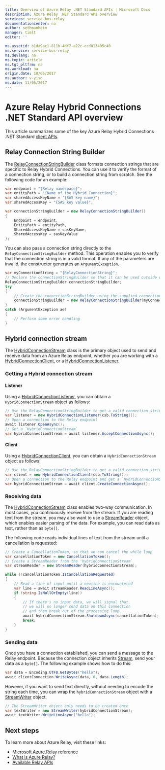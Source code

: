 ```yaml
---
title: Overview of Azure Relay .NET Standard APIs | Microsoft Docs
description: Azure Relay .NET Standard API overview
services: service-bus-relay
documentationcenter: na
author: sethmanheim
manager: timlt
editor: ''

ms.assetid: b1da9ac1-811b-4df7-a22c-ccd013405c40
ms.service: service-bus-relay
ms.devlang: na
ms.topic: article
ms.tgt_pltfrm: na
ms.workload: na
origin.date: 10/05/2017
ms.author: v-yiso
ms.date: 11/06/2017
---
```


# Azure Relay Hybrid Connections .NET Standard API overview
This article summarizes some of the key Azure Relay Hybrid Connections .NET Standard [client APIs](https://docs.microsoft.com/dotnet/api/microsoft.azure.relay).
  
## Relay Connection String Builder

The [RelayConnectionStringBuilder][RelayConnectionStringBuilder] class formats connection strings that are specific to Relay Hybrid Connections. You can use it to verify the format of a connection string, or to build a connection string from scratch. See the following code for an example:

```csharp
var endpoint = "{Relay namespace}";
var entityPath = "{Name of the Hybrid Connection}";
var sharedAccessKeyName = "{SAS key name}";
var sharedAccessKey = "{SAS key value}";

var connectionStringBuilder = new RelayConnectionStringBuilder()
{
    Endpoint = endpoint,
    EntityPath = entityPath,
    SharedAccessKeyName = sasKeyName,
    SharedAccessKey = sasKeyValue
};
```

You can also pass a connection string directly to the `RelayConnectionStringBuilder` method. This operation enables you to verify that the connection string is in a valid format. If any of the parameters are invalid, the constructor generates an `ArgumentException`.

```csharp
var myConnectionString = "{RelayConnectionString}";
// Declare the connectionStringBuilder so that it can be used outside of the loop if needed
RelayConnectionStringBuilder connectionStringBuilder;
try
{
    // Create the connectionStringBuilder using the supplied connection string
    connectionStringBuilder = new RelayConnectionStringBuilder(myConnectionString);
}
catch (ArgumentException ae)
{
    // Perform some error handling
}
```

## Hybrid connection stream
The [HybridConnectionStream][HCStream] class is the primary object used to send and receive data from an Azure Relay endpoint, whether you are working with a [HybridConnectionClient][HCClient], or a [HybridConnectionListener][HCListener].

### Getting a Hybrid connection stream

#### Listener
Using a [HybridConnectionListener][HCListener], you can obtain a `HybridConnectionStream` object as follows:

```csharp
// Use the RelayConnectionStringBuilder to get a valid connection string
var listener = new HybridConnectionListener(csb.ToString());
// Open a connection to the Relay endpoint
await listener.OpenAsync();
// Get a `HybridConnectionStream`
var hybridConnectionStream = await listener.AcceptConnectionAsync();
```

#### Client
Using a [HybridConnectionClient][HCClient], you can obtain a `HybridConnectionStream` object as follows:

```csharp
// Use the RelayConnectionStringBuilder to get a valid connection string
var client = new HybridConnectionClient(csb.ToString());
// Open a connection to the Relay endpoint and get a `HybridConnectionStream`
var hybridConnectionStream = await client.CreateConnectionAsync();
```

### Receiving data
The [HybridConnectionStream][HCStream] class enables two-way communication. In most cases, you continuously receive from the stream. If you are reading text from the stream, you may also want to use a [StreamReader](https://msdn.microsoft.com/library/system.io.streamreader(v=vs.110).aspx) object, which enables easier parsing of the data. For example, you can read data as text, rather than as `byte[]`.

The following code reads individual lines of text from the stream until a cancellation is requested:

```csharp
// Create a CancellationToken, so that we can cancel the while loop
var cancellationToken = new CancellationToken();
// Create a StreamReader from the 'hybridConnectionStream`
var streamReader = new StreamReader(hybridConnectionStream);

while (!cancellationToken.IsCancellationRequested)
{
    // Read a line of input until a newline is encountered
    var line = await streamReader.ReadLineAsync();
    if (string.IsNullOrEmpty(line))
    {
        // If there's no input data, we will signal that 
        // we will no longer send data on this connection
        // and then break out of the processing loop.
        await hybridConnectionStream.ShutdownAsync(cancellationToken);
        break;
    }
}
```

### Sending data
Once you have a connection established, you can send a message to the Relay endpoint. Because the connection object inherits [Stream](https://msdn.microsoft.com/library/system.io.stream(v=vs.110).aspx), send your data as a `byte[]`. The following example shows how to do this:

```csharp
var data = Encoding.UTF8.GetBytes("hello");
await clientConnection.WriteAsync(data, 0, data.Length);
```

However, if you want to send text directly, without needing to encode the string each time, you can wrap the `hybridConnectionStream` object with a [StreamWriter](https://msdn.microsoft.com/library/system.io.streamwriter(v=vs.110).aspx) object.

```csharp
// The StreamWriter object only needs to be created once
var textWriter = new StreamWriter(hybridConnectionStream);
await textWriter.WriteLineAsync("hello");
```

## Next steps
To learn more about Azure Relay, visit these links:

* [Microsoft.Azure.Relay reference](https://docs.microsoft.com/dotnet/api/microsoft.azure.relay)
* [What is Azure Relay?](./relay-what-is-it.md)
* [Available Relay APIs](./relay-api-overview.md)

[RelayConnectionStringBuilder]: https://docs.microsoft.com/dotnet/api/microsoft.azure.relay.relayconnectionstringbuilder
[HCStream]: https://docs.microsoft.com/dotnet/api/microsoft.azure.relay.hybridconnectionstream
[HCClient]: https://docs.microsoft.com/dotnet/api/microsoft.azure.relay.hybridconnectionclient
[HCListener]: https://docs.microsoft.com/dotnet/api/microsoft.azure.relay.hybridconnectionlistener



<!--Update_Description:update meta properties and wording-->